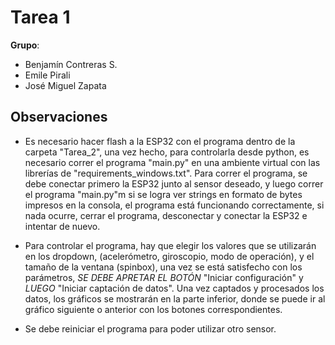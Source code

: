 # Tarea 1

**Grupo**:
- Benjamín Contreras S.
- Emile Pirali
- José Miguel Zapata

## Observaciones

- Es necesario hacer flash a la ESP32 con el programa dentro de la carpeta "Tarea_2", una vez hecho, para controlarla desde python, es necesario correr el programa "main.py" en una ambiente virtual con las librerías de "requirements_windows.txt". Para correr el programa, se debe conectar primero la ESP32 junto al sensor deseado, y luego correr el programa "main.py"m si se logra ver strings en formato de bytes impresos en la consola, el programa está funcionando correctamente, si nada ocurre, cerrar el programa, desconectar y conectar la ESP32 e intentar de nuevo.

- Para controlar el programa, hay que elegir los valores que se utilizarán en los dropdown, (acelerómetro, giroscopio, modo de operación), y el tamaño de la ventana (spinbox), una vez se está satisfecho con los parámetros, *SE DEBE APRETAR EL BOTÓN* "Iniciar configuración" y *LUEGO* "Iniciar captación de datos". Una vez captados y procesados los datos, los gráficos se mostrarán en la parte inferior, donde se puede ir al gráfico siguiente o anterior con los botones correspondientes.

- Se debe reiniciar el programa para poder utilizar otro sensor.